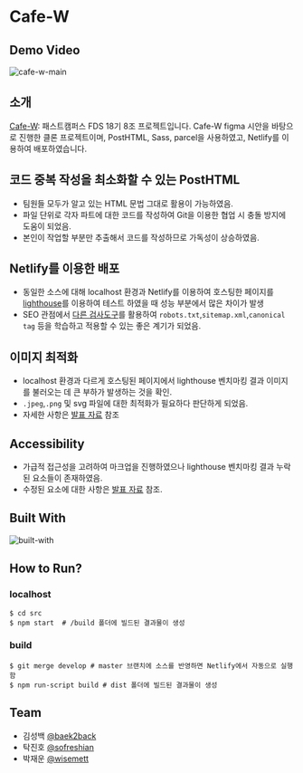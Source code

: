# Cafe-W

## Demo Video
![cafe-w-main](files/img/demo.gif)

## 소개

[Cafe-W](https://cafe-w.netlify.app): 패스트캠퍼스 FDS 18기 8조 프로젝트입니다. Cafe-W figma 시안을 바탕으로 진행한 클론 프로젝트이며, PostHTML, Sass, parcel을 사용하였고, Netlify를 이용하여 배포하였습니다.

## 코드 중복 작성을 최소화할 수 있는 PostHTML

- 팀원들 모두가 알고 있는 HTML 문법 그대로 활용이 가능하였음.
- 파일 단위로 각자 파트에 대한 코드를 작성하여 Git을 이용한 협업 시 충돌 방지에 도움이 되었음.
- 본인이 작업할 부분만 추출해서 코드를 작성하므로 가독성이 상승하였음.

## Netlify를 이용한 배포

- 동일한 소스에 대해 localhost 환경과 Netlify를 이용하여 호스팅한 페이지를 [lighthouse](https://developers.google.com/web/tools/lighthouse)를 이용하여 테스트 하였을 때 성능 부분에서 많은 차이가 발생
- SEO 관점에서 [다른 검사도구](https://novela-soft.com/seo-allcheck/)를 활용하여 `robots.txt`,`sitemap.xml`,`canonical tag` 등을 학습하고 적용할 수 있는 좋은 계기가 되었음.

## 이미지 최적화

- localhost 환경과 다르게 호스팅된 페이지에서 lighthouse 벤치마킹 결과 이미지를 불러오는 데 큰 부하가 발생하는 것을 확인.
- `.jpeg`,`.png` 및 svg 파일에 대한 최적화가 필요하다 판단하게 되었음.
- 자세한 사항은 [발표 자료](https://slides.com/baek2back/deck) 참조

## Accessibility

- 가급적 접근성을 고려하여 마크업을 진행하였으나 lighthouse 벤치마킹 결과 누락된 요소들이 존재하였음.
- 수정된 요소에 대한 사항은 [발표 자료](https://slides.com/baek2back/deck) 참조.

## Built With

![built-with](files/img/built-with.png)

## How to Run?

### localhost

```shell
$ cd src
$ npm start  # /build 폴더에 빌드된 결과물이 생성
```

### build

```shell
$ git merge develop # master 브랜치에 소스를 반영하면 Netlify에서 자동으로 실행함
$ npm run-script build # dist 폴더에 빌드된 결과물이 생성
```

## Team

- 김성백 [@baek2back](https://github.com/)
- 탁진호 [@sofreshian](https://github.com/sofreshian)
- 박재운 [@wisemett](https://github.com/wisemett)
